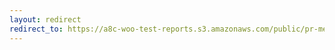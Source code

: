 ```yaml
---
layout: redirect
redirect_to: https://a8c-woo-test-reports.s3.amazonaws.com/public/pr-merge/38344/api/index.html
---
```

